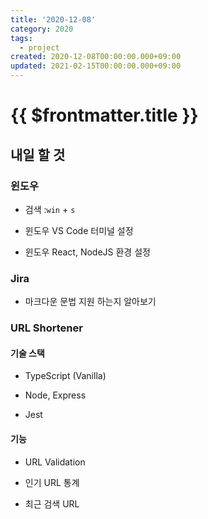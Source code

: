```yaml
---
title: '2020-12-08'
category: 2020
tags:
  - project
created: 2020-12-08T00:00:00.000+09:00
updated: 2021-02-15T00:00:00.000+09:00
---
```


# {{ $frontmatter.title }}

## 내일 할 것

### 윈도우

- 검색 :`win` + `s`

- 윈도우 VS Code 터미널 설정

- 윈도우 React, NodeJS 환경 설정

### Jira

- 마크다운 문법 지원 하는지 알아보기

### URL Shortener

#### 기술 스택

- TypeScript (Vanilla)

- Node, Express

- Jest

#### 기능

- URL Validation

- 인기 URL 통계

- 최근 검색 URL
